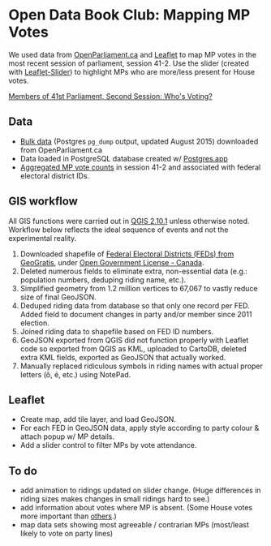# Open Data Book Club: Mapping MP Votes

We used data from [OpenParliament.ca](https://openparliament.ca/) and [Leaflet](http://leafletjs.com/) to map MP votes in the most recent session of parliament, session 41-2. Use the slider (created with [Leaflet-Slider](https://github.com/Eclipse1979/leaflet-slider)) to highlight MPs who are more/less present for House votes.

[Members of 41st Parliament, Second Session: Who's Voting?](http://cu-library.github.io/mp-activity/)

## Data

* [Bulk data](https://openparliament.ca/data-download/) (Postgres `pg_dump` output, updated August 2015) downloaded from OpenParliament.ca
* Data loaded in PostgreSQL database created w/ [Postgres.app](http://postgresapp.com/)
* [Aggregated MP vote counts](./session-41-2-MP-votes.sql) in session 41-2 and associated with federal electoral district IDs.

## GIS workflow

All GIS functions were carried out in <a href="http://www.qgis.org/en/site/">QGIS 2.10.1</a> unless otherwise noted. Workflow below reflects the ideal sequence of events and not the experimental reality.

1. Downloaded shapefile of <a href="http://geogratis.gc.ca/api/en/nrcan-rncan/ess-sst/6d1d8f90-1c25-5fd0-880d-138d27c8cb57.html">Federal Electoral Districts (FEDs) from GeoGratis</a>, under <a href="http://open.canada.ca/en/open-government-licence-canada">Open Government License - Canada</a>.</br>
2. Deleted numerous fields to eliminate extra, non-essential data (e.g.: population numbers, deduping riding name, etc.).<br>
3. Simplified geometry from 1.2 million vertices to 67,067 to vastly reduce size of final GeoJSON.<br>
4. Deduped riding data from database so that only one record per FED. Added field to document changes in party and/or member since 2011 election.<br>
5. Joined riding data to shapefile based on FED ID numbers.<br>
6. GeoJSON exported from QGIS did not function properly with Leaflet code so exported from QGIS as KML, uploaded to CartoDB, deleted extra KML fields, exported as GeoJSON that actually worked.<br>
7. Manually replaced ridiculous symbols in riding names with actual proper letters (ô, é, etc.) using NotePad.

## Leaflet

* Create map, add tile layer, and load GeoJSON.
* For each FED in GeoJSON data, apply style according to party colour & attach popup w/ MP details.
* Add a slider control to filter MPs by vote attendance.

## To do
* add animation to ridings updated on slider change. (Huge differences in riding sizes makes changes in small ridings hard to see.)
* add information about votes where MP is absent. (Some House votes more important than [others](https://openparliament.ca/bills/41-2/S-218/).)
* map data sets showing most agreeable / contrarian MPs (most/least likely to vote on party lines)
